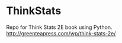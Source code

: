 # ThinkStats
Repo for Think Stats 2E book using Python.
http://greenteapress.com/wp/think-stats-2e/
